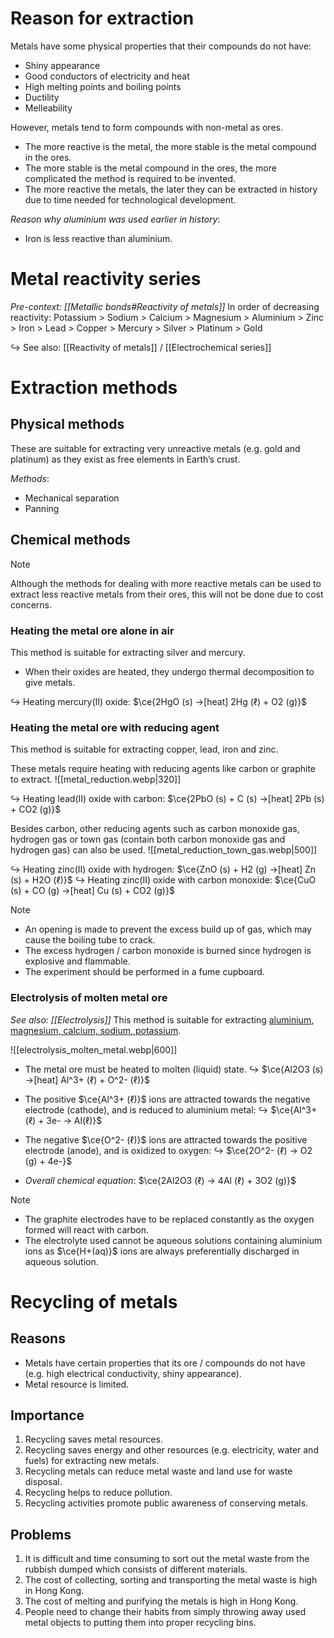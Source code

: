 # Reason for extraction
Metals have <span class="hi-green">some physical properties</span> that their compounds do not have:
- Shiny appearance
- Good conductors of electricity and heat
- High melting points and boiling points
- Ductility
- Melleability

However, metals tend to form compounds with non-metal as ores.
- <span class="hi-green">The more reactive is the metal, the more stable is the metal compound in the ores.</span>
- The more stable is the metal compound in the ores, the more complicated the method is required to be invented.
- The more reactive the metals, the later they can be extracted in history due to time needed for technological development.

*Reason why aluminium was used earlier in history*:
- Iron is less reactive than aluminium.

# Metal reactivity series
*Pre-context: [[Metallic bonds#Reactivity of metals]]*
In order of decreasing reactivity:
Potassium > Sodium > Calcium > Magnesium > Aluminium > Zinc > Iron > Lead > Copper > Mercury > Silver > Platinum > Gold

↪ See also: [[Reactivity of metals]] / [[Electrochemical series]]

# Extraction methods
## Physical methods
These are suitable for extracting very unreactive metals (e.g. gold and platinum) as they exist as free elements in Earth’s crust.

*Methods*:
- Mechanical separation
- Panning

## Chemical methods
> [!note]
> Although the methods for dealing with more reactive metals can be used to extract less reactive metals from their ores, this will not be done due to cost concerns.

### Heating the metal ore alone in air
This method is suitable for extracting silver and mercury.
- When their oxides are heated, they undergo thermal decomposition to give metals.

↪ Heating mercury(II) oxide: $\ce{2HgO (s) ->[heat] 2Hg (ℓ) + O2 (g)}$

### Heating the metal ore with reducing agent
This method is suitable for extracting copper, lead, iron and zinc.

These metals require heating with reducing agents like carbon or graphite to extract.
![[metal_reduction.webp|320]]

↪ Heating lead(II) oxide with carbon: $\ce{2PbO (s) + C (s) ->[heat] 2Pb (s) + CO2 (g)}$

Besides carbon, other reducing agents such as carbon monoxide gas, hydrogen gas or town gas (contain both carbon monoxide gas and hydrogen gas) can also be used.
![[metal_reduction_town_gas.webp|500]]

↪ Heating zinc(II) oxide with hydrogen: $\ce{ZnO (s) + H2 (g) ->[heat] Zn (s) + H2O (ℓ)}$
↪ Heating zinc(II) oxide with carbon monoxide: $\ce{CuO (s) + CO (g) ->[heat] Cu (s) + CO2 (g)}$

> [!note]
> - An opening is made to prevent the excess build up of gas, which may cause the boiling tube to crack.
> - The excess hydrogen / carbon monoxide is burned since hydrogen is explosive and flammable.
> - The experiment should be performed in a fume cupboard.

### Electrolysis of molten metal ore
*See also: [[Electrolysis]]*
This method is suitable for extracting <u>aluminium, magnesium, calcium, sodium, potassium</u>.

![[electrolysis_molten_metal.webp|600]]
- The metal ore must be heated to <span class="hi-blue">molten (liquid) state</span>.
  ↪ $\ce{Al2O3 (s) ->[heat] Al^3+ (ℓ) + O^2- (ℓ)}$

- The positive $\ce{Al^3+ (ℓ)}$ ions are attracted towards the negative electrode (cathode), and is <span class="hi-green">reduced to aluminium metal</span>:
  ↪ $\ce{Al^3+ (ℓ) + 3e- -> Al(ℓ)}$

- The negative $\ce{O^2- (ℓ)}$ ions are attracted towards the positive electrode (anode), and is <span class="hi-green">oxidized to oxygen</span>:
  ↪ $\ce{2O^2- (ℓ) -> O2 (g) + 4e-}$

- *Overall chemical equation*: $\ce{2Al2O3 (ℓ) -> 4Al (ℓ) + 3O2 (g)}$

> [!note]
> - The <span class="hi-green">graphite electrodes have to be replaced constantly</span> as the <span class="hi-blue">oxygen formed will react with carbon</span>.
> - The electrolyte used cannot be aqueous solutions containing aluminium ions as $\ce{H+(aq)}$ ions are always preferentially discharged in aqueous solution.

# Recycling of metals
## Reasons
- Metals have certain properties that its ore / compounds do not have (e.g. high electrical conductivity, shiny appearance).
- Metal resource is limited.

## Importance
1. Recycling saves metal resources.
2. Recycling saves energy and other resources (e.g. electricity, water and fuels) for extracting new metals.
3. Recycling metals can reduce metal waste and land use for waste disposal.
4. Recycling helps to reduce pollution.
5. Recycling activities promote public awareness of conserving metals.

## Problems
1. It is difficult and time consuming to sort out the metal waste from the rubbish dumped which consists of different materials.
2. The cost of collecting, sorting and transporting the metal waste is high in Hong Kong.
3. The cost of melting and purifying the metals is high in Hong Kong.
4. People need to change their habits from simply throwing away used metal objects to putting them into proper recycling bins.
